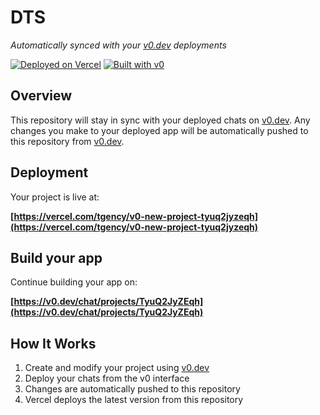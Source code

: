 # DTS

*Automatically synced with your [v0.dev](https://v0.dev) deployments*

[![Deployed on Vercel](https://img.shields.io/badge/Deployed%20on-Vercel-black?style=for-the-badge&logo=vercel)](https://vercel.com/tgency/v0-new-project-tyuq2jyzeqh)
[![Built with v0](https://img.shields.io/badge/Built%20with-v0.dev-black?style=for-the-badge)](https://v0.dev/chat/projects/TyuQ2JyZEqh)

## Overview

This repository will stay in sync with your deployed chats on [v0.dev](https://v0.dev).
Any changes you make to your deployed app will be automatically pushed to this repository from [v0.dev](https://v0.dev).

## Deployment

Your project is live at:

**[https://vercel.com/tgency/v0-new-project-tyuq2jyzeqh](https://vercel.com/tgency/v0-new-project-tyuq2jyzeqh)**

## Build your app

Continue building your app on:

**[https://v0.dev/chat/projects/TyuQ2JyZEqh](https://v0.dev/chat/projects/TyuQ2JyZEqh)**

## How It Works

1. Create and modify your project using [v0.dev](https://v0.dev)
2. Deploy your chats from the v0 interface
3. Changes are automatically pushed to this repository
4. Vercel deploys the latest version from this repository
